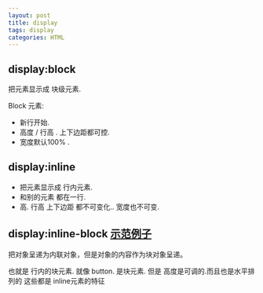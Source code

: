```yaml
---
layout: post
title: display
tags: display
categories: HTML
--- 
```



## display:block 
把元素显示成 块级元素.

Block 元素:
- 新行开始.
- 高度 / 行高 . 上下边距都可控.
- 宽度默认100% .




## display:inline
- 把元素显示成 行内元素.
- 和别的元素 都在一行.
- 高. 行高 上下边距 都不可变化.. 宽度也不可变.




## display:inline-block [示范例子][1]
把对象呈递为内联对象，但是对象的内容作为块对象呈递。

也就是 行内的块元素. 
就像 button. 是块元素. 
但是 高度是可调的.而且也是水平排列的 这些都是 inline元素的特征





[1]:	http://zh.learnlayout.com/inline-block.html